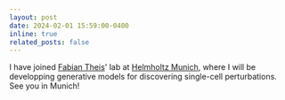 ```yaml
---
layout: post
date: 2024-02-01 15:59:00-0400
inline: true
related_posts: false
---
```


I have joined [Fabian Theis](https://www.helmholtz-munich.de/en/icb/pi/fabian-theis)' lab at [Helmholtz Munich](https://www.helmholtz-munich.de/en), where I will be developping generative models for discovering single-cell perturbations. See you in Munich!
